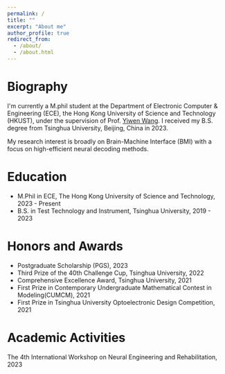 ```yaml
---
permalink: /
title: ""
excerpt: "About me"
author_profile: true
redirect_from: 
  - /about/
  - /about.html
---
```

Biography
======
I'm currently a M.phil student at the Department of Electronic Computer & Engineering (ECE), the Hong Kong University of Science and Technology (HKUST), under the supervision of Prof. [Yiwen Wang](https://bmi.hkust.edu.hk/people.html). I received my B.S. degree from Tsinghua University, Beijing, China in 2023.

My research interest is broadly on Brain-Machine Interface (BMI) with a focus on high-efficient neural decoding methods.

Education
======
* M.Phil in ECE, The Hong Kong University of Science and Technology, 2023 - Present
* B.S. in Test Technology and Instrument, Tsinghua University, 2019 - 2023

Honors and Awards
======
* Postgraduate Scholarship (PGS), 2023
* Third Prize of the 40th Challenge Cup, Tsinghua University, 2022
* Comprehensive Excellence Award, Tsinghua University, 2021
* First Prize in Contemporary Undergraduate Mathematical Contest in Modeling(CUMCM), 2021
* First Prize in Tsinghua University Optoelectronic Design Competition, 2021


Academic Activities
======
The 4th International Workshop on Neural Engineering and Rehabilitation, 2023
